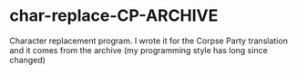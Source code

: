 # char-replace-CP-ARCHIVE
Character replacement program. I wrote it for the Corpse Party translation and it comes from the archive (my programming style has long since changed)
